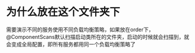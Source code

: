 # 为什么放在这个文件夹下
需要演示不同的服务使用不同负载均衡策略，如果放在order下，@ComponentScans默认扫描启动类所在的文件夹，启动的时候就会扫描到，就会变成全局配置，即所有服务都用同一个负载均衡策略了
